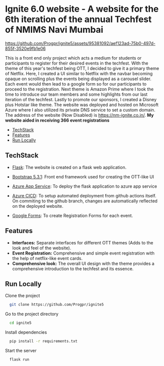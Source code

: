 
# Ignite 6.0 website - A website for the 6th iteration of the annual Techfest of NMIMS Navi Mumbai

 https://github.com/Progpr/ignite5/assets/95381092/aef123ad-75b0-497d-855f-3520e9fb1e06


This is a front end only project which acts a medium for students or participants to register for their desired events in the techfest. With the theme of this year's techfest being OTT, I decided to give it a primary theme of Netflix. Here, I created a UI similar to Netflix with the navbar becoming opaque on scrolling plus the events being displayed as a carousel slider. Each event would then lead to a google form so for our participants to proceed to the registration. Next theme is Amazon Prime where I took the time to introduce our team members and some highlights from our last iteration of the techfest. Lastly to promote our sponsors, I created a Disney plus Hotstar like theme. The website was deployed and hosted on Microsoft Azure where I also utilized its private DNS service to set a custom domain. The address of the website (Now Disabled) is https://nm-ignite.co.in/. **My website aided in receiving 366 event registrations**

+ [TechStack](#TechStack)
+ [Features](#Features)
+ [Run Locally](#Screenshots)


## TechStack

+ [Flask](https://flask.palletsprojects.com/en/3.0.x/): The website is created on a flask web application.

+ [Bootstrap 5.3.1](https://getbootstrap.com/docs/5.3/getting-started/introduction/): Front end framework used for creating the OTT-like UI
  
+ [Azure App Service](https://learn.microsoft.com/en-us/azure/app-service/quickstart-python?tabs=flask%2Cwindows%2Cazure-cli%2Cvscode-deploy%2Cdeploy-instructions-azportal%2Cterminal-bash%2Cdeploy-instructions-zip-azcli): To deploy the flask application to azure app service

+ [Azure CICD](https://learn.microsoft.com/en-us/azure/app-service/deploy-azure-pipelines?tabs=yaml): To setup automated deployment from github actions itself. On commiting to the github branch, changes are automatically reflected on the deployed website.

+ [Google Forms](https://www.google.com/forms/about/): To create Registration Forms for each event.
  
## Features
- **Interfaces:** Separate interfaces for different OTT themes (Adds to the look and feel of the website).
- **Event Registration:** Comprehensive and simple event registration with the help of netflix-like event cards.
- **Comprehensive look:** The overall UI design with the theme provides a comprehensive introduction to the techfest and its essence.

## Run Locally

Clone the project

```bash
  git clone https://github.com/Progpr/ignite5
```

Go to the project directory

```bash
  cd ignite5
```

Install dependencies

```bash
  pip install -r requirements.txt
```

Start the server

```bash
  flask run
```

